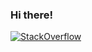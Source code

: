 ### Hi there!

[![StackOverflow](https://github-readme-stackoverflow.vercel.app/?userID=3668031&theme=dark)](https://stackoverflow.com/users/3668031/jannik-anker)
